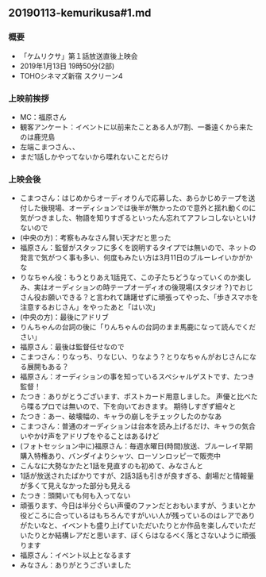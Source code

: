 20190113-kemurikusa#1.md
-----

### 概要

* 「ケムリクサ」第１話放送直後上映会
* 2019年1月13日 19時50分(2部)
* TOHOシネマズ新宿 スクリーン4

### 上映前挨拶

* MC：福原さん
* 観客アンケート：イベントに以前来たことある人が7割、一番遠くから来たのは鹿児島
* 左端こまつさん、、
* まだ1話しかやってないから喋れないことだらけ

### 上映会後

* こまつさん：はじめからオーディオりんで応募した、あらかじめテープを送付した後現場、オーディションでは後半が無かったので意外と揺れ動くのに気がつきました、物語を知りすぎるといったん忘れてアフレコしないといけないので
* (中央の方)：考察もみなさん賢い天才だと思った
* 福原さん：監督がスタッフに多くを説明するタイプでは無いので、ネットの発言で気がつく事も多い、何度もみたい方は3月11日のブルーレイいかがかな
* りなちゃん役：もうとりあえ1話見て、この子たちどうなっていくのか楽しみ、実はオーディションの時テープオーディオの後現場(スタジオ？)でおじさん役お願いできる？と言われて躊躇せずに頑張ってやった、「歩きスマホを注意するおじさん」をやったあと「はい次」
* (中央の方)：最後にアドリブ
* りんちゃんの台詞の後に「りんちゃんの台詞のまま馬鹿になって読んでください」
* 福原さん：最後は監督任せなので
* こまつさん：りなっち、りなじい、りなよう？とりなちゃんがおじさんになる展開もある？
* 福原さん：オーディションの事を知っているスペシャルゲストです、たつき監督！
* たつき：ありがとうございます、ポストカード用意しました。 声優と比べたら喋るプロでは無いので、下を向いておきます。 期待しすぎず細々と
* たつき：あー、破壊幅の、キャラの崩しをチェックしたのかなあ
* こまつさん：普通のオーディションは台本を読み上げるだけ、キャラの気合いやかけ声をアドリブをやることはあるけど
* (フォトセッション中に)福原さん：毎週水曜日(時間)放送、ブルーレイ早期購入特権あり、バンダイよりシャツ、ローソンロッピーで販売中
* こんなに大勢なかたと1話を見直すのも初めて、みなさんと
* 1話が放送されたばかりですが、2話3話も引きが良すぎる、劇場だと情報量が多くて見えなかった部分も見える
* たつき：頭開いても何も入ってない
* 頑張ります、今日は半分ぐらい声優のファンだとおもいますが、うまいとか役どころに合っているはもちろんですがいい人が残っているのはレアでありがたいなと、イベントも盛り上げていただいたりとか作品を楽しんでいただいたりとか結構レアだと思います、ぼくらはなるべく落とさないように頑張ります
* 福原さん：イベント以上となるます
* みなさん：ありがとうございました
